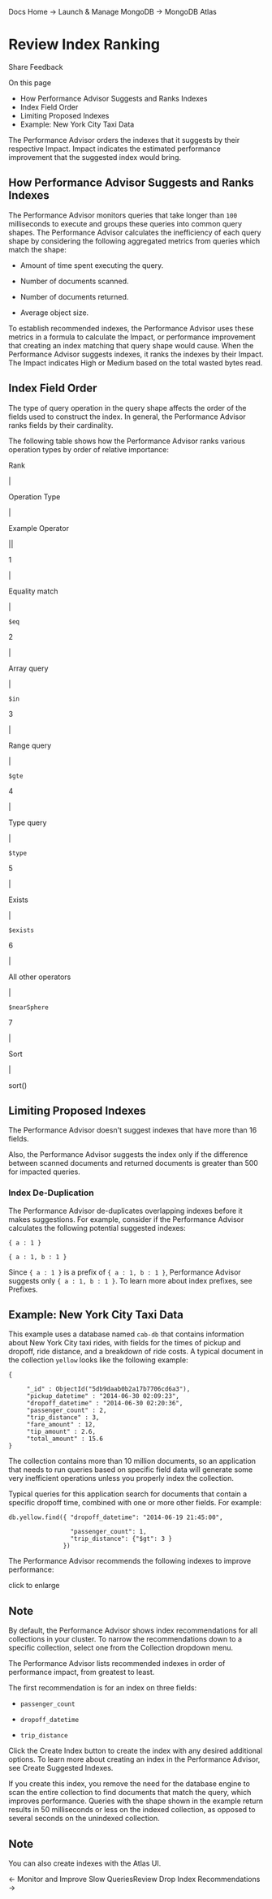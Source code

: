 Docs Home → Launch & Manage MongoDB → MongoDB Atlas

# Review Index Ranking

Share Feedback

On this page

  * How Performance Advisor Suggests and Ranks Indexes
  * Index Field Order
  * Limiting Proposed Indexes
  * Example: New York City Taxi Data

The Performance Advisor orders the indexes that it suggests by their
respective Impact. Impact indicates the estimated performance improvement that
the suggested index would bring.

## How Performance Advisor Suggests and Ranks Indexes

The Performance Advisor monitors queries that take longer than `100`
milliseconds to execute and groups these queries into common query shapes. The
Performance Advisor calculates the inefficiency of each query shape by
considering the following aggregated metrics from queries which match the
shape:

  * Amount of time spent executing the query.

  * Number of documents scanned.

  * Number of documents returned.

  * Average object size.

To establish recommended indexes, the Performance Advisor uses these metrics
in a formula to calculate the Impact, or performance improvement that creating
an index matching that query shape would cause. When the Performance Advisor
suggests indexes, it ranks the indexes by their Impact. The Impact indicates
High or Medium based on the total wasted bytes read.

## Index Field Order

The type of query operation in the query shape affects the order of the fields
used to construct the index. In general, the Performance Advisor ranks fields
by their cardinality.

The following table shows how the Performance Advisor ranks various operation
types by order of relative importance:

Rank

|

Operation Type

|

Example Operator  
  
||  
  
1

|

Equality match

|

`$eq`  
  
2

|

Array query

|

`$in`  
  
3

|

Range query

|

`$gte`  
  
4

|

Type query

|

`$type`  
  
5

|

Exists

|

`$exists`  
  
6

|

All other operators

|

`$nearSphere`  
  
7

|

Sort

|

sort()  
  
## Limiting Proposed Indexes

The Performance Advisor doesn't suggest indexes that have more than 16 fields.

Also, the Performance Advisor suggests the index only if the difference
between scanned documents and returned documents is greater than 500 for
impacted queries.

### Index De-Duplication

The Performance Advisor de-duplicates overlapping indexes before it makes
suggestions. For example, consider if the Performance Advisor calculates the
following potential suggested indexes:

    
    
    { a : 1 }  
      
    { a : 1, b : 1 }  
  
Since `{ a : 1 }` is a prefix of `{ a : 1, b : 1 }`, Performance Advisor
suggests only `{ a : 1, b : 1 }`. To learn more about index prefixes, see
Prefixes.

## Example: New York City Taxi Data

This example uses a database named `cab-db` that contains information about
New York City taxi rides, with fields for the times of pickup and dropoff,
ride distance, and a breakdown of ride costs. A typical document in the
collection `yellow` looks like the following example:

    
    
    {  
      
         "_id" : ObjectId("5db9daab0b2a17b7706cd6a3"),  
         "pickup_datetime" : "2014-06-30 02:09:23",  
         "dropoff_datetime" : "2014-06-30 02:20:36",  
         "passenger_count" : 2,  
         "trip_distance" : 3,  
         "fare_amount" : 12,  
         "tip_amount" : 2.6,  
         "total_amount" : 15.6  
    }  
  
The collection contains more than 10 million documents, so an application that
needs to run queries based on specific field data will generate some very
inefficient operations unless you properly index the collection.

Typical queries for this application search for documents that contain a
specific dropoff time, combined with one or more other fields. For example:

    
    
    db.yellow.find({ "dropoff_datetime": "2014-06-19 21:45:00",  
      
                     "passenger_count": 1,  
                     "trip_distance": {"$gt": 3 }  
                   })  
  
The Performance Advisor recommends the following indexes to improve
performance:

click to enlarge

## Note

By default, the Performance Advisor shows index recommendations for all
collections in your cluster. To narrow the recommendations down to a specific
collection, select one from the Collection dropdown menu.

The Performance Advisor lists recommended indexes in order of performance
impact, from greatest to least.

The first recommendation is for an index on three fields:

  * `passenger_count`

  * `dropoff_datetime`

  * `trip_distance`

Click the Create Index button to create the index with any desired additional
options. To learn more about creating an index in the Performance Advisor, see
Create Suggested Indexes.

If you create this index, you remove the need for the database engine to scan
the entire collection to find documents that match the query, which improves
performance. Queries with the shape shown in the example return results in 50
milliseconds or less on the indexed collection, as opposed to several seconds
on the unindexed collection.

## Note

You can also create indexes with the Atlas UI.

← Monitor and Improve Slow QueriesReview Drop Index Recommendations →

